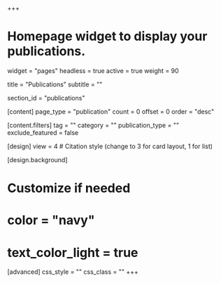 +++
# Homepage widget to display your publications.

widget = "pages"
headless = true
active = true
weight = 90

title = "Publications"
subtitle = ""

section_id = "publications"

[content]
  page_type = "publication"
  count = 0
  offset = 0
  order = "desc"

  [content.filters]
    tag = ""
    category = ""
    publication_type = ""
    exclude_featured = false

[design]
  view = 4  # Citation style (change to 3 for card layout, 1 for list)

[design.background]
  # Customize if needed
  # color = "navy"
  # text_color_light = true

[advanced]
  css_style = ""
  css_class = ""
+++
